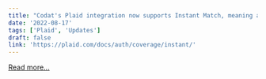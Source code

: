 ```yaml
---
title: "Codat's Plaid integration now supports Instant Match, meaning access to 3,000 more U.S. institutions and a simpler auth flow for customers. "
date: '2022-08-17'
tags: ['Plaid', 'Updates']
draft: false
link: 'https://plaid.com/docs/auth/coverage/instant/'
---
```


[Read more...](https://plaid.com/docs/auth/coverage/instant/)

